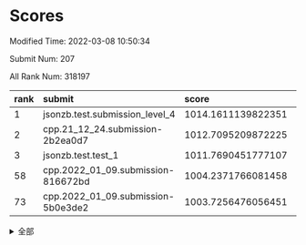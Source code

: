 # Scores

Modified Time: 2022-03-08 10:50:34

Submit Num: 207

All Rank Num: 318197

| rank |               submit               |       score        |       sigma        | pk_num |
| :--- | :--------------------------------- | :----------------- | :----------------- | :----- |
| 1    | jsonzb.test.submission_level_4     | 1014.1611139822351 | 0.8214801245512785 | 6144   |
| 2    | cpp.21_12_24.submission-2b2ea0d7   | 1012.7095209872225 | 0.7831707171717986 | 6145   |
| 3    | jsonzb.test.test_1                 | 1011.7690451777107 | 0.7881043170147476 | 6146   |
| 58   | cpp.2022_01_09.submission-816672bd | 1004.2371766081458 | 0.7241408564330913 | 6148   |
| 73   | cpp.2022_01_09.submission-5b0e3de2 | 1003.7256476056451 | 0.7192305363426825 | 6145   |


<details>
<summary>全部</summary>

| rank |                 submit                 |       score        |       sigma        | pk_num |
| :--- | :------------------------------------- | :----------------- | :----------------- | :----- |
| 1    | jsonzb.test.submission_level_4         | 1014.1611139822351 | 0.8214801245512785 | 6144   |
| 2    | cpp.21_12_24.submission-2b2ea0d7       | 1012.7095209872225 | 0.7831707171717986 | 6145   |
| 3    | jsonzb.test.test_1                     | 1011.7690451777107 | 0.7881043170147476 | 6146   |
| 4    | gobigger.level_3.submission_level_3_11 | 1011.7673039552437 | 0.7744533833803846 | 6149   |
| 5    | gobigger.level_3.submission_level_3_17 | 1011.3932375944621 | 0.7837603558238317 | 6153   |
| 6    | gobigger.level_3.submission_level_3_19 | 1011.3771865899218 | 0.7692673426643718 | 6151   |
| 7    | gobigger.level_3.submission_level_3_6  | 1011.3668009167488 | 0.7663166462999792 | 6152   |
| 8    | gobigger.level_3.submission_level_3_38 | 1011.3217930076768 | 0.7654754584538181 | 6149   |
| 9    | gobigger.level_3.submission_level_3_43 | 1011.0437455547029 | 0.7638993744652787 | 6151   |
| 10   | gobigger.level_3.submission_level_3_10 | 1011.0366014917324 | 0.7729237803755773 | 6154   |
| 11   | gobigger.level_3.submission_level_3_47 | 1010.9559467764946 | 0.7813524339076181 | 6153   |
| 12   | gobigger.level_3.submission_level_3_39 | 1010.9305723694819 | 0.7627302902091466 | 6152   |
| 13   | gobigger.level_3.submission_level_3_2  | 1010.7810744552314 | 0.739479718744926  | 6151   |
| 14   | gobigger.level_3.submission_level_3_14 | 1010.7708403949165 | 0.7813527970963656 | 6146   |
| 15   | gobigger.level_3.submission_level_3_18 | 1010.7584461221778 | 0.7604000385366974 | 6148   |
| 16   | gobigger.level_3.submission_level_3_7  | 1010.656235160079  | 0.7841348479005003 | 6149   |
| 17   | gobigger.level_3.submission_level_3_8  | 1010.650611450992  | 0.7637857088708905 | 6149   |
| 18   | gobigger.level_3.submission_level_3_27 | 1010.5790245332664 | 0.7594489584689527 | 6144   |
| 19   | gobigger.level_3.submission_level_3_5  | 1010.5198807166403 | 0.7614934014832571 | 6142   |
| 20   | gobigger.level_3.submission_level_3_13 | 1010.3727376969741 | 0.7609670520559592 | 6154   |
| 21   | gobigger.level_3.submission_level_3_21 | 1010.2983935552236 | 0.7557672997043509 | 6149   |
| 22   | gobigger.level_3.submission_level_3_0  | 1010.2887647624937 | 0.7805741279330513 | 6152   |
| 23   | gobigger.level_3.submission_level_3_45 | 1010.177813215279  | 0.7375755403261108 | 6148   |
| 24   | gobigger.level_3.submission_level_3_31 | 1010.1168197984553 | 0.7636691581072873 | 6157   |
| 25   | gobigger.level_3.submission_level_3_33 | 1010.1037684268059 | 0.7675137769768233 | 6151   |
| 26   | gobigger.level_3.submission_level_3_3  | 1010.0063245795177 | 0.7748803890326355 | 6143   |
| 27   | gobigger.level_3.submission_level_3_48 | 1009.9962516727314 | 0.759345928978316  | 6151   |
| 28   | gobigger.level_3.submission_level_3_15 | 1009.905241804337  | 0.7532548666835781 | 6149   |
| 29   | gobigger.level_3.submission_level_3_35 | 1009.8060654800058 | 0.7579169745691353 | 6146   |
| 30   | gobigger.level_3.submission_level_3_20 | 1009.7723285048123 | 0.7641494647441377 | 6145   |
| 31   | gobigger.level_3.submission_level_3_46 | 1009.7489284119921 | 0.7532127340779643 | 6151   |
| 32   | gobigger.level_3.submission_level_3_44 | 1009.7030904600334 | 0.7858044172778104 | 6150   |
| 33   | gobigger.level_3.submission_level_3_41 | 1009.6914825886063 | 0.7452150615756815 | 6153   |
| 34   | gobigger.level_3.submission_level_3_25 | 1009.5593227182555 | 0.7486132425867609 | 6153   |
| 35   | gobigger.level_3.submission_level_3_23 | 1009.4736716526971 | 0.7564047091151878 | 6146   |
| 36   | gobigger.level_3.submission_level_3_37 | 1009.3619626140327 | 0.7560105151745223 | 6148   |
| 37   | gobigger.level_3.submission_level_3_12 | 1009.3548378102593 | 0.734268003193574  | 6146   |
| 38   | gobigger.level_3.submission_level_3_29 | 1009.3448427217323 | 0.7291947483322527 | 6151   |
| 39   | gobigger.level_3.submission_level_3_32 | 1009.3142167438139 | 0.7425938653524697 | 6147   |
| 40   | gobigger.level_3.submission_level_3_40 | 1009.1422927308323 | 0.7527452752880908 | 6151   |
| 41   | gobigger.level_3.submission_level_3_22 | 1009.1041752148452 | 0.7595824914960672 | 6150   |
| 42   | gobigger.level_3.submission_level_3_49 | 1009.0868391598719 | 0.7507336629990364 | 6147   |
| 43   | gobigger.level_3.submission_level_3_24 | 1009.0458994361894 | 0.7605983889656901 | 6146   |
| 44   | gobigger.level_3.submission_level_3_28 | 1009.0360037478571 | 0.7610319463836588 | 6148   |
| 45   | gobigger.level_3.submission_level_3_30 | 1008.8320722695574 | 0.7452558388891557 | 6148   |
| 46   | gobigger.level_3.submission_level_3_9  | 1008.5487524477276 | 0.7693643547067529 | 6154   |
| 47   | gobigger.level_3.submission_level_3_36 | 1008.5228618949781 | 0.7448177431497872 | 6148   |
| 48   | gobigger.level_3.submission_level_3_1  | 1008.4907787584903 | 0.7557676811724724 | 6147   |
| 49   | gobigger.level_3.submission_level_3_4  | 1008.4727347384938 | 0.7692920196844333 | 6152   |
| 50   | gobigger.level_3.submission_level_3_16 | 1008.420458428399  | 0.7470944216834509 | 6145   |
| 51   | gobigger.level_3.submission_level_3_26 | 1008.3753714201983 | 0.7436950124578826 | 6149   |
| 52   | gobigger.level_3.submission_level_3_34 | 1008.2737891889526 | 0.7385182669563948 | 6145   |
| 53   | gobigger.level_3.submission_level_3_42 | 1007.7855906773885 | 0.73151099866275   | 6147   |
| 54   | gobigger.level_1.submission_level_1_46 | 1005.7798721681513 | 0.7315690529017287 | 6149   |
| 55   | gobigger.level_1.submission_level_1_6  | 1005.3090469990904 | 0.7123718681319565 | 6151   |
| 56   | gobigger.level_1.submission_level_1_22 | 1004.7628328268765 | 0.7129060272917259 | 6144   |
| 57   | gobigger.level_1.submission_level_1_49 | 1004.2418286545065 | 0.7201718772258973 | 6148   |
| 58   | cpp.2022_01_09.submission-816672bd     | 1004.2371766081458 | 0.7241408564330913 | 6148   |
| 59   | gobigger.level_1.submission_level_1_13 | 1004.1725107146773 | 0.7020379160642968 | 6150   |
| 60   | gobigger.level_1.submission_level_1_38 | 1004.153190648169  | 0.715448120139333  | 6149   |
| 61   | gobigger.level_1.submission_level_1_32 | 1004.1466906198966 | 0.7259568837919759 | 6151   |
| 62   | gobigger.level_1.submission_level_1_44 | 1004.1255585016341 | 0.7275021349732966 | 6148   |
| 63   | gobigger.level_1.submission_level_1_29 | 1004.1233737337325 | 0.7064672125011638 | 6147   |
| 64   | gobigger.level_1.submission_level_1_37 | 1004.1165446439534 | 0.7289870522951489 | 6145   |
| 65   | gobigger.level_1.submission_level_1_26 | 1004.0904928832548 | 0.7333990947665737 | 6151   |
| 66   | gobigger.level_1.submission_level_1_33 | 1003.9912718297369 | 0.7131098247888737 | 6147   |
| 67   | gobigger.level_1.submission_level_1_12 | 1003.9424831976845 | 0.7257677006246845 | 6144   |
| 68   | gobigger.level_1.submission_level_1_24 | 1003.9320708614005 | 0.7254998458269876 | 6149   |
| 69   | gobigger.level_1.submission_level_1_34 | 1003.9262404243074 | 0.7234441007671492 | 6146   |
| 70   | gobigger.level_1.submission_level_1_48 | 1003.8700752079744 | 0.7199418754167912 | 6149   |
| 71   | gobigger.level_1.submission_level_1_47 | 1003.828398669467  | 0.7151935569139534 | 6146   |
| 72   | gobigger.level_1.submission_level_1_39 | 1003.8015218819183 | 0.7219061137760999 | 6149   |
| 73   | cpp.2022_01_09.submission-5b0e3de2     | 1003.7256476056451 | 0.7192305363426825 | 6145   |
| 74   | gobigger.level_1.submission_level_1_16 | 1003.7061665355981 | 0.7085015851144858 | 6149   |
| 75   | gobigger.level_1.submission_level_1_4  | 1003.7047562731042 | 0.7058855764742349 | 6153   |
| 76   | gobigger.level_1.submission_level_1_42 | 1003.6678610843732 | 0.7272999684700288 | 6147   |
| 77   | gobigger.level_1.submission_level_1_17 | 1003.6027857900912 | 0.7388330452458979 | 6147   |
| 78   | gobigger.level_1.submission_level_1_21 | 1003.5730426009916 | 0.7131368642781604 | 6147   |
| 79   | gobigger.level_1.submission_level_1_5  | 1003.4322633317772 | 0.7106149364943395 | 6149   |
| 80   | gobigger.level_1.submission_level_1_40 | 1003.4150189230742 | 0.7111971235117923 | 6151   |
| 81   | gobigger.level_1.submission_level_1_14 | 1003.3149912377748 | 0.7059531692962417 | 6149   |
| 82   | gobigger.level_1.submission_level_1_45 | 1003.2995496284498 | 0.7281370885885681 | 6154   |
| 83   | gobigger.level_1.submission_level_1_3  | 1003.2935790565446 | 0.7071142458331485 | 6147   |
| 84   | gobigger.level_1.submission_level_1_2  | 1003.2806620712386 | 0.7153022058849329 | 6148   |
| 85   | gobigger.level_1.submission_level_1_11 | 1003.2448110382696 | 0.706974046893177  | 6148   |
| 86   | gobigger.level_1.submission_level_1_19 | 1003.1714921723103 | 0.7045188062425514 | 6148   |
| 87   | gobigger.level_1.submission_level_1_1  | 1003.1238286215962 | 0.7179129251961054 | 6146   |
| 88   | gobigger.level_1.submission_level_1_0  | 1003.1197919071777 | 0.7119533686691535 | 6148   |
| 89   | gobigger.level_1.submission_level_1_28 | 1003.1072840704903 | 0.7178252889911224 | 6147   |
| 90   | gobigger.level_1.submission_level_1_23 | 1002.9857723978714 | 0.7155931234767453 | 6148   |
| 91   | gobigger.level_1.submission_level_1_30 | 1002.9579216240016 | 0.7220838122038282 | 6151   |
| 92   | gobigger.level_1.submission_level_1_25 | 1002.8533526825478 | 0.7191005614246566 | 6141   |
| 93   | gobigger.level_1.submission_level_1_8  | 1002.7920656471614 | 0.7249714745060477 | 6146   |
| 94   | gobigger.level_1.submission_level_1_9  | 1002.7609455004125 | 0.7184488639182708 | 6149   |
| 95   | gobigger.level_1.submission_level_1_35 | 1002.7022382096068 | 0.7081926201071284 | 6154   |
| 96   | gobigger.level_1.submission_level_1_18 | 1002.601589482927  | 0.7178148779878413 | 6148   |
| 97   | gobigger.level_1.submission_level_1_7  | 1002.5743403456336 | 0.7204406836186996 | 6153   |
| 98   | gobigger.level_1.submission_level_1_27 | 1002.5548985820135 | 0.7098738730426745 | 6155   |
| 99   | gobigger.level_1.submission_level_1_31 | 1002.4255781664434 | 0.7081912712545918 | 6150   |
| 100  | gobigger.level_1.submission_level_1_15 | 1002.3840179355187 | 0.7086865968686034 | 6149   |
| 101  | gobigger.level_1.submission_level_1_36 | 1002.0928974407084 | 0.7066486188816471 | 6152   |
| 102  | gobigger.level_1.submission_level_1_41 | 1001.9818619933133 | 0.7098374585116278 | 6148   |
| 103  | gobigger.level_1.submission_level_1_43 | 1001.9753187399951 | 0.7188384339838667 | 6152   |
| 104  | gobigger.level_1.submission_level_1_10 | 1001.9622650690824 | 0.7187330817749764 | 6154   |
| 105  | gobigger.level_1.submission_level_1_20 | 1001.2718325734944 | 0.7201769038952351 | 6153   |
| 106  | gobigger.random.submission_random_23   | 997.5127227590251  | 0.7059457246888509 | 6149   |
| 107  | gobigger.random.submission_random_0    | 997.1971055723402  | 0.7093583800061702 | 6150   |
| 108  | gobigger.random.submission_random_42   | 997.1550011924409  | 0.7010045190381069 | 6144   |
| 109  | gobigger.random.submission_random_28   | 997.1331547605247  | 0.7051584240272325 | 6152   |
| 110  | gobigger.random.submission_random_36   | 996.852807639537   | 0.7252156777593136 | 6148   |
| 111  | gobigger.random.submission_random_17   | 996.7959826316643  | 0.7032414576297723 | 6152   |
| 112  | gobigger.random.submission_random_5    | 996.7818177442269  | 0.7187229994355667 | 6150   |
| 113  | gobigger.random.submission_random_25   | 996.7136909733673  | 0.71116184397779   | 6153   |
| 114  | gobigger.random.submission_random_34   | 996.667722853839   | 0.7096498712546024 | 6152   |
| 115  | gobigger.random.submission_random_38   | 996.6565883767619  | 0.7121105361635061 | 6148   |
| 116  | gobigger.random.submission_random_41   | 996.6222332514874  | 0.7121515889404632 | 6147   |
| 117  | gobigger.random.submission_random_2    | 996.6150906685789  | 0.7180324288758422 | 6150   |
| 118  | gobigger.random.submission_random_32   | 996.5878201843907  | 0.7137864720247407 | 6146   |
| 119  | gobigger.random.submission_random_4    | 996.5424256303531  | 0.7155804346758572 | 6152   |
| 120  | gobigger.random.submission_random_22   | 996.4769724538644  | 0.7021381598495989 | 6147   |
| 121  | gobigger.random.submission_random_1    | 996.4742245196571  | 0.6939464510175718 | 6152   |
| 122  | gobigger.random.submission_random_48   | 996.4740224342518  | 0.7244961362830107 | 6146   |
| 123  | gobigger.random.submission_random_13   | 996.4207453693501  | 0.7108594820720079 | 6149   |
| 124  | gobigger.random.submission_random_45   | 996.2154700523341  | 0.6967888042049022 | 6143   |
| 125  | gobigger.random.submission_random_10   | 996.2087101675196  | 0.7045509741019107 | 6153   |
| 126  | gobigger.random.submission_random_20   | 996.1985276723989  | 0.7156339114949558 | 6151   |
| 127  | gobigger.random.submission_random_7    | 996.1904075141144  | 0.7236225048176267 | 6144   |
| 128  | gobigger.random.submission_random_18   | 996.1860489149877  | 0.7153253711988069 | 6150   |
| 129  | gobigger.random.submission_random_8    | 996.1709269811569  | 0.7245784404918393 | 6148   |
| 130  | gobigger.random.submission_random_40   | 996.0962806352779  | 0.7106295951131318 | 6151   |
| 131  | gobigger.random.submission_random_26   | 996.0218116199743  | 0.7016947928930091 | 6147   |
| 132  | gobigger.random.submission_random_15   | 995.9911319702401  | 0.7036464685915952 | 6147   |
| 133  | gobigger.random.submission_random_37   | 995.8589555902383  | 0.7047554017151066 | 6146   |
| 134  | gobigger.random.submission_random_12   | 995.7850585269528  | 0.7122329802387096 | 6151   |
| 135  | gobigger.random.submission_random_31   | 995.7445651922195  | 0.7045398929138473 | 6149   |
| 136  | gobigger.random.submission_random_19   | 995.7103691670959  | 0.7218581436128877 | 6147   |
| 137  | gobigger.random.submission_random_24   | 995.6883446630785  | 0.7110448997189378 | 6146   |
| 138  | gobigger.random.submission_random_46   | 995.6688440159443  | 0.7252693801089244 | 6147   |
| 139  | gobigger.random.submission_random_6    | 995.6414805224343  | 0.7030045624655435 | 6148   |
| 140  | gobigger.random.submission_random_3    | 995.6216486448207  | 0.7027714687803527 | 6147   |
| 141  | gobigger.random.submission_random_30   | 995.6165866878405  | 0.7120259707904437 | 6143   |
| 142  | gobigger.random.submission_random_29   | 995.573740969105   | 0.7197804504986333 | 6147   |
| 143  | gobigger.random.submission_random_27   | 995.5689411446878  | 0.7250939958049722 | 6148   |
| 144  | gobigger.random.submission_random_21   | 995.5615530506028  | 0.7220928666294293 | 6152   |
| 145  | gobigger.random.submission_random_47   | 995.5587235790586  | 0.7132202474984616 | 6151   |
| 146  | gobigger.random.submission_random_11   | 995.5151274710653  | 0.7115722384203962 | 6152   |
| 147  | gobigger.random.submission_random_43   | 995.4565989669464  | 0.712505904366895  | 6150   |
| 148  | gobigger.random.submission_random_14   | 995.1042452501994  | 0.7099438626200167 | 6151   |
| 149  | gobigger.random.submission_random_16   | 995.0551856268788  | 0.7198714411756253 | 6148   |
| 150  | gobigger.random.submission_random_44   | 994.9409982539763  | 0.7218176835944274 | 6149   |
| 151  | gobigger.random.submission_random_33   | 994.7820822660311  | 0.6938409881796322 | 6155   |
| 152  | gobigger.random.submission_random_39   | 994.5967263879876  | 0.7205418884301477 | 6152   |
| 153  | gobigger.random.submission_random_9    | 994.5247262469896  | 0.7345210481771567 | 6150   |
| 154  | gobigger.random.submission_random_49   | 994.4134917699291  | 0.7025672114271261 | 6150   |
| 155  | gobigger.random.submission_random_35   | 994.3369186655484  | 0.7245691503205034 | 6150   |
| 156  | gobigger.level_2.submission_level_2_25 | 993.7480668315085  | 0.7389644866752473 | 6153   |
| 157  | gobigger.level_2.submission_level_2_21 | 993.5733248302665  | 0.7453731381694881 | 6153   |
| 158  | gobigger.level_2.submission_level_2_48 | 993.4751839853594  | 0.7351431325292191 | 6150   |
| 159  | gobigger.level_2.submission_level_2_10 | 993.4197424490003  | 0.7296413063559609 | 6147   |
| 160  | gobigger.level_2.submission_level_2_38 | 993.3522520275742  | 0.7398775925648458 | 6153   |
| 161  | gobigger.level_2.submission_level_2_30 | 993.2556967149867  | 0.7405540405623696 | 6149   |
| 162  | gobigger.level_2.submission_level_2_15 | 993.2337585257142  | 0.7427572009968815 | 6143   |
| 163  | gobigger.level_2.submission_level_2_27 | 993.2228588560157  | 0.7319574071141444 | 6150   |
| 164  | gobigger.level_2.submission_level_2_9  | 993.0536364101507  | 0.7437710166438447 | 6155   |
| 165  | gobigger.level_2.submission_level_2_2  | 992.9497421310866  | 0.7347977411267429 | 6146   |
| 166  | gobigger.level_2.submission_level_2_3  | 992.9462362511632  | 0.7386367693098437 | 6147   |
| 167  | gobigger.level_2.submission_level_2_42 | 992.9302548236852  | 0.7325268003256478 | 6150   |
| 168  | gobigger.level_2.submission_level_2_14 | 992.8713272034173  | 0.7335442916738371 | 6142   |
| 169  | gobigger.level_2.submission_level_2_37 | 992.7344269588777  | 0.7474799409449707 | 6147   |
| 170  | gobigger.level_2.submission_level_2_18 | 992.7094437984442  | 0.7513612172301323 | 6150   |
| 171  | gobigger.level_2.submission_level_2_31 | 992.6119178959315  | 0.7417716755993441 | 6147   |
| 172  | gobigger.level_2.submission_level_2_26 | 992.5957564378249  | 0.7340217056964015 | 6148   |
| 173  | gobigger.level_2.submission_level_2_19 | 992.5219628196057  | 0.7240842142794619 | 6147   |
| 174  | gobigger.level_2.submission_level_2_11 | 992.4847846358248  | 0.7436499675699447 | 6145   |
| 175  | gobigger.level_2.submission_level_2_4  | 992.4631145271549  | 0.7247090198909095 | 6142   |
| 176  | gobigger.level_2.submission_level_2_7  | 992.365240944574   | 0.7444870498200227 | 6148   |
| 177  | gobigger.level_2.submission_level_2_43 | 992.3623660026327  | 0.7387723411966225 | 6150   |
| 178  | gobigger.level_2.submission_level_2_13 | 992.3463487763387  | 0.7367295159171094 | 6147   |
| 179  | gobigger.level_2.submission_level_2_33 | 992.3207741641253  | 0.7480782819409131 | 6148   |
| 180  | gobigger.level_2.submission_level_2_44 | 992.2135362053308  | 0.7397540728839023 | 6151   |
| 181  | gobigger.level_2.submission_level_2_28 | 992.0723549632617  | 0.7411835623875865 | 6146   |
| 182  | gobigger.level_2.submission_level_2_32 | 992.0399357016058  | 0.7435160971738711 | 6148   |
| 183  | gobigger.level_2.submission_level_2_49 | 992.0224360271973  | 0.7452668569459239 | 6149   |
| 184  | gobigger.level_2.submission_level_2_45 | 991.868435394436   | 0.7572815568137148 | 6148   |
| 185  | gobigger.level_2.submission_level_2_1  | 991.7622919381645  | 0.7469982932637133 | 6150   |
| 186  | gobigger.level_2.submission_level_2_12 | 991.7349348694154  | 0.767655638070862  | 6150   |
| 187  | gobigger.level_2.submission_level_2_0  | 991.7326726388089  | 0.755740677852744  | 6149   |
| 188  | gobigger.level_2.submission_level_2_22 | 991.6787954353362  | 0.752624790191883  | 6149   |
| 189  | gobigger.level_2.submission_level_2_46 | 991.6036704227589  | 0.7621997143360573 | 6150   |
| 190  | gobigger.level_2.submission_level_2_40 | 991.5987921611606  | 0.7526889405772386 | 6147   |
| 191  | gobigger.level_2.submission_level_2_47 | 991.5859659795186  | 0.7649958433294569 | 6149   |
| 192  | gobigger.level_2.submission_level_2_29 | 991.5776325701343  | 0.7456878223579713 | 6148   |
| 193  | gobigger.level_2.submission_level_2_35 | 991.5612468157229  | 0.7690825304973623 | 6145   |
| 194  | gobigger.level_2.submission_level_2_24 | 991.5467074352125  | 0.7496546082377409 | 6148   |
| 195  | gobigger.level_2.submission_level_2_5  | 991.5407074925862  | 0.7626114818229912 | 6144   |
| 196  | gobigger.level_2.submission_level_2_41 | 991.407265391064   | 0.7510346250676133 | 6150   |
| 197  | gobigger.level_2.submission_level_2_23 | 991.2042070928953  | 0.7569023112149682 | 6153   |
| 198  | gobigger.level_2.submission_level_2_36 | 991.170878992786   | 0.7503493633942845 | 6143   |
| 199  | gobigger.level_2.submission_level_2_16 | 991.100213412219   | 0.7486580928153989 | 6146   |
| 200  | gobigger.level_2.submission_level_2_17 | 991.0437594228222  | 0.7628597720901361 | 6146   |
| 201  | gobigger.level_2.submission_level_2_34 | 990.952171497783   | 0.7768538678241831 | 6151   |
| 202  | gobigger.level_2.submission_level_2_8  | 990.9520339752976  | 0.7548674491578761 | 6151   |
| 203  | gobigger.level_2.submission_level_2_39 | 990.7465617138533  | 0.750890335045642  | 6151   |
| 204  | gobigger.level_2.submission_level_2_20 | 990.4740158214319  | 0.7717798449619633 | 6149   |
| 205  | gobigger.level_2.submission_level_2_6  | 989.8626434946809  | 0.7709458935891466 | 6148   |
| 206  | gobigger.none.submission_none_1        | 977.2445054917268  | 1.2774868031015416 | 6145   |
| 207  | gobigger.none.submission_none_0        | 976.586072232926   | 1.4512311335133592 | 6148   |

</details>